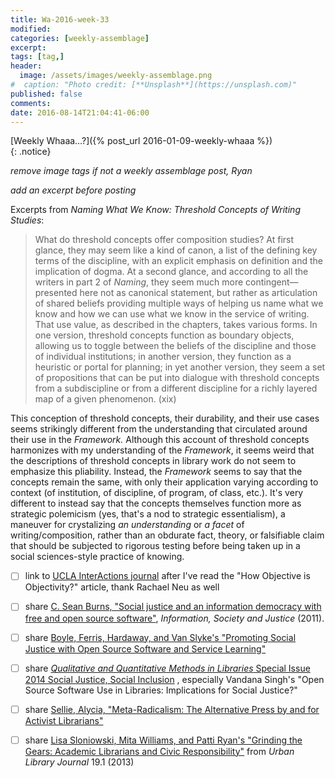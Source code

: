 ```yaml
---
title: Wa-2016-week-33
modified:
categories: [weekly-assemblage]
excerpt:
tags: [tag,]
header:
  image: /assets/images/weekly-assemblage.png
#  caption: "Photo credit: [**Unsplash**](https://unsplash.com)"
published: false
comments:
date: 2016-08-14T21:04:41-06:00
---
```

  
[Weekly Whaaa…?]({% post_url 2016-01-09-weekly-whaaa %})  
{: .notice}  

_remove image tags if not a weekly assemblage post, Ryan_

_add an excerpt before posting_

Excerpts from _Naming What We Know: Threshold Concepts of Writing Studies_:  

> What do threshold concepts offer composition studies? At first glance, they may seem like a kind of canon, a list of the defining key terms of the discipline, with an explicit emphasis on definition and the implication of dogma. At a second glance, and according to all the writers in part 2 of _Naming_, they seem much more contingent—presented here not as canonical statement, but rather as articulation of shared beliefs providing multiple ways of helping us name what we know and how we can use what we know in the service of writing. That use value, as described in the chapters, takes various forms. In one version, threshold concepts function as boundary objects, allowing us to toggle between the beliefs of the discipline and those of individual institutions; in another version, they function as a heuristic or portal for planning; in yet another version, they seem a set of propositions that can be put into dialogue with threshold concepts from a subdiscipline or from a different discipline for a richly layered map of a given phenomenon. (xix)  

This conception of threshold concepts, their durability, and their use cases seems strikingly different from the understanding that circulated around their use in the _Framework._ Although this account of threshold concepts harmonizes with my understanding of the _Framework_, it seems weird that the descriptions of threshold concepts in library work do not seem to emphasize this pliability. Instead, the _Framework_ seems to say that the concepts remain the same, with only their application varying according to context (of institution, of discipline, of program, of class, etc.). It's very different to instead say that the concepts themselves function more as strategic polemicism (yes, that's a nod to strategic essentialism), a maneuver for crystalizing _an understanding_ or _a facet_ of writing/composition, rather than an obdurate fact, theory, or falsifiable claim that should be subjected to rigorous testing before being taken up in a social sciences-style practice of knowing.       


- [ ] link to [UCLA InterActions journal](http://escholarship.org/uc/search?entity=gseis_interactions;volume=1;issue=2) after I've read the "How Objective is Objectivity?" article, thank Rachael Neu as well      


- [ ] share [C. Sean Burns, "Social justice and an information democracy with free and open source software"](https://works.bepress.com/cseanburns/8/), _Information, Society and Justice_ (2011). <i class="ai ai-open-access" aria-hidden="true"></i>  
- [ ] share [Boyle, Ferris, Hardaway, and Van Slyke's "Promoting Social Justice with Open Source Software and Service Learning"](http://aisel.aisnet.org/siged2008/12/) <i class="ai ai-open-access" aria-hidden="true"></i>  
- [ ] share [_Qualitative and Quantitative Methods in Libraries_ Special Issue 2014 Social Justice, Social Inclusion](http://www.qqml.net/Special_Issue_2014_Social_Justice_Social_Inclusion.html) <i class="ai ai-open-access" aria-hidden="true"></i>, especially Vandana Singh's "Open Source Software Use in Libraries: Implications for Social Justice?"  

- [ ] share [Sellie, Alycia, "Meta-Radicalism: The Alternative Press by and for Activist Librarians"](http://academicworks.cuny.edu/gc_pubs/14/) <i class="ai ai-open-access" aria-hidden="true"></i>  


- [ ] share [Lisa Sloniowski, Mita Williams, and Patti Ryan's "Grinding the Gears: Academic Librarians and Civic Responsibility"](http://academicworks.cuny.edu/ulj/vol19/iss1/14/) from _Urban Library Journal_ 19.1 (2013) <i class="ai ai-open-access" aria-hidden="true"></i>   
